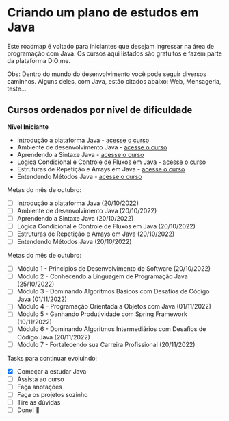 
# Criando um plano de estudos em Java

Este roadmap é voltado para iniciantes que desejam ingressar na área de programação com Java. Os cursos aqui listados são gratuitos e fazem parte da plataforma DIO.me.

Obs: Dentro do mundo do desenvolvimento você pode seguir diversos caminhos. Alguns deles, com Java, estão citados abaixo: Web, Mensageria, teste...

## Cursos ordenados por nível de dificuldade

**Nível Iniciante**

- Introdução a plataforma Java - [acesse o curso](https://web.dio.me/course/introducao-ao-ecossistema-e-documentacao-java/learning/54e1ad91-8842-4065-bc89-37329f54f0cd)
- Ambiente de desenvolvimento Java - [acesse o curso](https://web.dio.me/course/configurando-ambiente-de-desenvolvimento-java-no-linux/learning/0668bbda-e32e-44bc-9100-d9dd781bdf8f)
- Aprendendo a Sintaxe Java - [acesse o curso](https://web.dio.me/course/aprendendo-a-sintaxe-java/learning/f7af647f-d6ef-4663-8a3c-1f63129ee55f?back=/track/potencia-tech-powered-ifood-java-beginners&tab=path&moduleId=undefined)
- Lógica Condicional e Controle de Fluxos em Java - [acesse o curso](https://web.dio.me/course/logica-condicional-e-controle-de-fluxos-em-java/learning/b5616a08-8f2f-4da0-bf9c-0fe384be2b42?back=/track/potencia-tech-powered-ifood-java-beginners&tab=path&moduleId=undefined)
- Estruturas de Repetição e Arrays em Java - [acesse o curso](https://web.dio.me/course/estruturas-de-repeticao-e-arrays-em-java/learning/febaaad5-ea57-4389-a960-2907fa40041c?back=/track/potencia-tech-powered-ifood-java-beginners&tab=undefined&moduleId=undefined)
- Entendendo Métodos Java - [acesse o curso](https://web.dio.me/course/entendendo-metodos-java/learning/1d32857c-8137-4b87-8a1c-474300f71648?back=/track/potencia-tech-powered-ifood-java-beginners&tab=undefined&moduleId=undefined)


Metas do mês de outubro: 
- [ ] Introdução a plataforma Java (20/10/2022)
- [ ] Ambiente de desenvolvimento Java (20/10/2022)
- [ ] Aprendendo a Sintaxe Java  (20/10/2022)
- [ ] Lógica Condicional e Controle de Fluxos em Java  (20/10/2022)
- [ ] Estruturas de Repetição e Arrays em Java  (20/10/2022)
- [ ] Entendendo Métodos Java  (20/10/2022)

Metas do mês de outubro: 
- [ ] Módulo 1 - Principios de Desenvolvimento de Software (20/10/2022)
- [ ] Módulo 2 - Conhecendo a Linguagem de Programação Java (25/10/2022)
- [ ] Módulo 3 - Dominando Algoritmos Básicos com Desafios de Código Java (01/11/2022)
- [ ] Módulo 4 - Programação Orientada a Objetos com Java (01/11/2022)
- [ ] Módulo 5 - Ganhando Produtividade com Spring Framework  (10/11/2022)
- [ ] Módulo 6 - Dominando Algoritmos Intermediários com Desafios de Código Java (20/11/2022)
- [ ] Módulo 7 - Fortalecendo sua Carreira Profissional (20/11/2022)

Tasks para continuar evoluindo:

- [x] Começar a estudar Java
- [ ] Assista ao curso
- [ ] Faça anotações
- [ ] Faça os projetos sozinho
- [ ] Tire as dúvidas
- [ ] Done! 🎉
